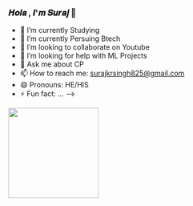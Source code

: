 ###  𝑯𝒐𝒍𝒂 , 𝑰'𝒎 𝑺𝒖𝒓𝒂𝒋 👋


- 🔭 I’m currently Studying
- 🌱 I’m currently Persuing Btech
- 👯 I’m looking to collaborate on Youtube
- 🤔 I’m looking for help with ML Projects
- 💬 Ask me about CP
- 📫 How to reach me: surajkrsingh825@gmail.com
- 😄 Pronouns: HE/HIS
- ⚡ Fun fact: ...
-->

<img height="180em" src="https://github-readme-stats.vercel.app/api?username=Suraj&show_icons=true&hide_border=true&&count_private=true&include_all_commits=true" />
